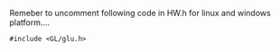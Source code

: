 Remeber to uncomment following code in HW.h for linux and windows platform....

```
#include <GL/glu.h>
```
